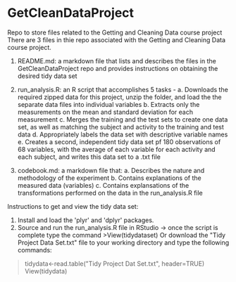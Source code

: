 # GetCleanDataProject
Repo to store files related to the Getting and Cleaning Data course project
There are 3 files in thie repo associated with the Getting and Cleaning Data course project.

1. README.md:  a markdown file that lists and describes the files in the GetCleanDataProject repo and provides instructions on obtaining the desired tidy data set

2. run_analysis.R: an R script that accomplishes 5 tasks - 
    a. Downloads the required zipped data for this project, unzip the folder, and load the the separate data files into individual variables
    b. Extracts only the measurements on the mean and standard deviation for each measurement
    c. Merges the training and the test sets to create one data set, as well as matching the subject and activity to the training and test data
    d. Appropriately labels the data set with descriptive variable names
    e. Creates a second, independent tidy data set pf 180 observations of 68 variables, with the average of each variable for each activity and each subject, and writes this data set to a .txt file

3. codebook.md: a markdown file that:
    a. Describes the nature and methodology of the experiment
    b. Contains explanations of the measured data (variables)
    c. Contains explansations of the transformations performed on the data in the run_analysis.R file

Instructions to get and view the tidy data set:
  1. Install and load the 'plyr' and 'dplyr' packages.
  2. Source and run the run_analysis.R file in RStudio -> once the script is complete type the command >View(tidydataset)
 Or download the "Tidy Project Data Set.txt" file to your working directory and type the following commands:
  > tidydata<-read.table("Tidy Project Dat Set.txt", header=TRUE)
  > View(tidydata)
  
  
